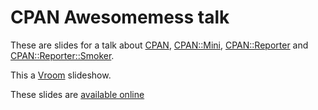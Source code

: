 # CPAN Awesomemess talk

These are slides for a talk about [CPAN](http://search.cpan.org/dist/CPAN/), [CPAN::Mini](http://search.cpan.org/dist/CPAN-Mini/), [CPAN::Reporter](http://search.cpan.org/dist/CPAN-Reporter/) and [CPAN::Reporter::Smoker](http://search.cpan.org/dist/CPAN-Reporter-Smoker/).

This a [Vroom](http://search.cpan.org/dist/Vroom/) slideshow.

These slides are [available online](http://jlavallee.github.com/CPAN-Awesomeness-talk/)


